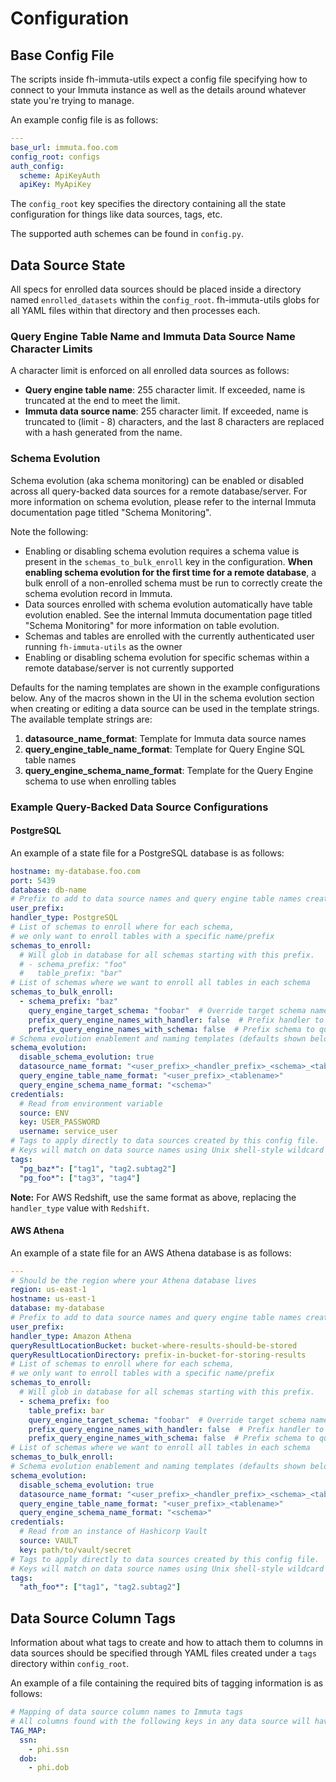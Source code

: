 # Configuration

## Base Config File
The scripts inside fh-immuta-utils expect a config file specifying how to connect to your Immuta instance as well as the details around whatever state you're trying to manage.

An example config file is as follows:

``` yaml
---
base_url: immuta.foo.com
config_root: configs
auth_config:
  scheme: ApiKeyAuth
  apiKey: MyApiKey
```

The `config_root` key specifies the directory containing all the state configuration for things like data sources, tags, etc.

The supported auth schemes can be found in `config.py`.

## Data Source State

All specs for enrolled data sources should be placed inside a directory named `enrolled_datasets` within the `config_root`.
fh-immuta-utils globs for all YAML files within that directory and then processes each.

### Query Engine Table Name and Immuta Data Source Name Character Limits

A character limit is enforced on all enrolled data sources as follows:

* **Query engine table name**: 255 character limit. If exceeded, name is truncated at the end to meet the limit.
* **Immuta data source name**: 255 character limit. If exceeded, name is truncated to (limit - 8) characters, and the
  last 8 characters are replaced with a hash generated from the name.

### Schema Evolution

Schema evolution (aka schema monitoring) can be enabled or disabled across all query-backed data sources for a remote
database/server. For more information on schema evolution, please refer to the internal Immuta documentation page titled
"Schema Monitoring".

Note the following:

* Enabling or disabling schema evolution requires a schema value is present in the `schemas_to_bulk_enroll` key in the
  configuration. **When enabling schema evolution for the first time for a remote database**, a bulk enroll of a
  non-enrolled schema must be run to correctly create the schema evolution record in Immuta.
* Data sources enrolled with schema evolution automatically have table evolution enabled. See the internal Immuta
  documentation page titled "Schema Monitoring" for more information on table evolution.
* Schemas and tables are enrolled with the currently authenticated user running `fh-immuta-utils` as the owner
* Enabling or disabling schema evolution for specific schemas within a remote database/server is not currently
  supported

Defaults for the naming templates are shown in the example configurations below. Any of the macros shown in the UI in
the schema evolution section when creating or editing a data source can be used in the template strings. The available
template strings are:

1. **datasource_name_format**: Template for Immuta data source names
2. **query_engine_table_name_format**: Template for Query Engine SQL table names
3. **query_engine_schema_name_format**: Template for the Query Engine schema to use when enrolling tables

### Example Query-Backed Data Source Configurations

#### PostgreSQL

An example of a state file for a PostgreSQL database is as follows:

``` yaml
hostname: my-database.foo.com
port: 5439
database: db-name
# Prefix to add to data source names and query engine table names created in Immuta
user_prefix:
handler_type: PostgreSQL
# List of schemas to enroll where for each schema,
# we only want to enroll tables with a specific name/prefix
schemas_to_enroll:
  # Will glob in database for all schemas starting with this prefix.
  # - schema_prefix: "foo"
  #   table_prefix: "bar"
# List of schemas where we want to enroll all tables in each schema
schemas_to_bulk_enroll:
  - schema_prefix: "baz"
    query_engine_target_schema: "foobar"  # Override target schema name in the Query Engine. Defaults to original schema
    prefix_query_engine_names_with_handler: false  # Prefix handler to query engine table names. Defaults to false
    prefix_query_engine_names_with_schema: false  # Prefix schema to query engine table names. Defaults to false
# Schema evolution enablement and naming templates (defaults shown below)
schema_evolution:
  disable_schema_evolution: true
  datasource_name_format: "<user_prefix>_<handler_prefix>_<schema>_<tablename>"
  query_engine_table_name_format: "<user_prefix>_<tablename>"
  query_engine_schema_name_format: "<schema>"
credentials:
  # Read from environment variable
  source: ENV
  key: USER_PASSWORD
  username: service_user
# Tags to apply directly to data sources created by this config file.
# Keys will match on data source names using Unix shell-style wildcard matching and apply the tags
tags:
  "pg_baz*": ["tag1", "tag2.subtag2"]
  "pg_foo*": ["tag3", "tag4"]
```

**Note:** For AWS Redshift, use the same format as above, replacing the `handler_type` value with `Redshift`.

#### AWS Athena

An example of a state file for an AWS Athena database is as follows:

``` yaml
---
# Should be the region where your Athena database lives
region: us-east-1
hostname: us-east-1
database: my-database
# Prefix to add to data source names and query engine table names created in Immuta
user_prefix:
handler_type: Amazon Athena
queryResultLocationBucket: bucket-where-results-should-be-stored
queryResultLocationDirectory: prefix-in-bucket-for-storing-results
# List of schemas to enroll where for each schema,
# we only want to enroll tables with a specific name/prefix
schemas_to_enroll:
  # Will glob in database for all schemas starting with this prefix.
  - schema_prefix: foo
    table_prefix: bar
    query_engine_target_schema: "foobar"  # Override target schema name in the Query Engine. Defaults to original schema
    prefix_query_engine_names_with_handler: false  # Prefix handler to query engine table names. Defaults to false
    prefix_query_engine_names_with_schema: false  # Prefix schema to query engine table names. Defaults to false
# List of schemas where we want to enroll all tables in each schema
schemas_to_bulk_enroll:
# Schema evolution enablement and naming templates (defaults shown below)
schema_evolution:
  disable_schema_evolution: true
  datasource_name_format: "<user_prefix>_<handler_prefix>_<schema>_<tablename>"
  query_engine_table_name_format: "<user_prefix>_<tablename>"
  query_engine_schema_name_format: "<schema>"
credentials:
  # Read from an instance of Hashicorp Vault
  source: VAULT
  key: path/to/vault/secret
# Tags to apply directly to data sources created by this config file.
# Keys will match on data source names using Unix shell-style wildcard matching and apply the tags
tags:
  "ath_foo*": ["tag1", "tag2.subtag2"]
```

## Data Source Column Tags

Information about what tags to create and how to attach them to columns in data sources should be specified through YAML files created under a `tags` directory within `config_root`.

An example of a file containing the required bits of tagging information is as follows:

``` yaml
# Mapping of data source column names to Immuta tags
# All columns found with the following keys in any data source will have the specified list of tags attached to them.
TAG_MAP:
  ssn:
    - phi.ssn
  dob:
    - phi.dob

```

